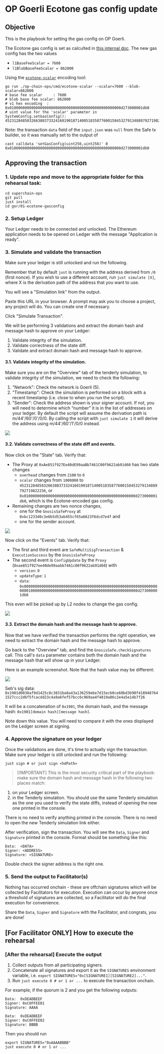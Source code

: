 # OP Goerli Ecotone gas config update

## Objective

This is the playbook for setting the gas config on OP Goerli.

The Ecotone gas config is set as calculted in [this internal doc](https://www.notion.so/4844-L1-fee-scalars-5461ee49075d4658bc165e89c44faed2).
The new gas config has the two values
* `l1BaseFeeScalar = 7600`
* `l1BlobBaseFeeScalar = 862000`

Using the [`ecotone-scalar`](https://github.com/ethereum-optimism/optimism/tree/develop/op-chain-ops/cmd/ecotone-scalar) encoding tool:
```
go run ./op-chain-ops/cmd/ecotone-scalar --scalar=7600 --blob-scalar=862000
# base fee scalar     : 7600
# blob base fee scalar: 862000
# v1 hex encoding  : 0x010000000000000000000000000000000000000000000000000d273000001db0
# uint value for the 'scalar' parameter in SystemConfig.setGasConfig():
452312848583266388373324160190187140051835877600158453279134889792719822256
```

Note: the transaction `data` field of the `input.json` was `null` from the Safe tx builder,
so it was manually set to the output of
```
cast calldata 'setGasConfig(uint256,uint256)' 0 0x010000000000000000000000000000000000000000000000000d273000001db0
```

## Approving the transaction

### 1. Update repo and move to the appropriate folder for this rehearsal task:

```
cd superchain-ops
git pull
just install
cd gor/01-ecotone-gasconfig
```

### 2. Setup Ledger

Your Ledger needs to be connected and unlocked. The Ethereum
application needs to be opened on Ledger with the message "Application
is ready".

### 3. Simulate and validate the transaction

Make sure your ledger is still unlocked and run the following.

Remember that by default `just` is running with the address derived from
`/0` (first nonce). If you wish to use a different account, run `just
simulate [X]`, where X is the derivation path of the address
that you want to use.

You will see a "Simulation link" from the output.

Paste this URL in your browser. A prompt may ask you to choose a
project, any project will do. You can create one if necessary.

Click "Simulate Transaction".

We will be performing 3 validations and extract the domain hash and
message hash to approve on your Ledger:

1. Validate integrity of the simulation.
2. Validate correctness of the state diff.
3. Validate and extract domain hash and message hash to approve.

#### 3.1. Validate integrity of the simulation.

Make sure you are on the "Overview" tab of the tenderly simulation, to
validate integrity of the simulation, we need to check the following:

1. "Network": Check the network is Goerli (5).
2. "Timestamp": Check the simulation is performed on a block with a
   recent timestamp (i.e. close to when you run the script).
3. "Sender": Check the address shown is your signer account. If not,
   you will need to determine which “number” it is in the list of
   addresses on your ledger. By default the script will assume the
   derivation path is m/44'/60'/0'/0/0. By calling the script with
   `just simulate 1` it will derive the address using
   m/44'/60'/1'/0/0 instead.

![](./images/tenderly-sim.png)

#### 3.2. Validate correctness of the state diff and events.

Now click on the "State" tab. Verify that:

* The Proxy at `0xAe851f927Ee40dE99aaBb7461C00f9622ab91d60` has two state changes
  * `overhead` changes from `2100` to `0`
  * `scalar` changes from `1000000` to `452312848583266388373324160190187140051835877600158453279134889792719822256`, or `0x010000000000000000000000000000000000000000000000000d273000001db0`,
    which is the Ecotone-encoded gas config.
* Remaining changes are two nonce changes,
  * one for the `GnosisSafeProxy` at `0xbc1233d0c3e6b5d53ab455cf65a6623f6dcd7e4f` and
  * one for the sender account.

![](./images/tenderly-state.png)

Now click on the "Events" tab. Verify that:

* The first and third event are `SafeMultiSigTransaction` & `ExecutionSuccess` by the `GnosisSafeProxy`
* The second event is `ConfigUpdate` by the `Proxy` (`0xae851f927ee40de99aabb7461c00f9622ab91d60`) with
  * `version`: `0`
  * `updateType`: `1`
  * `data`: `0x0000000000000000000000000000000000000000000000000000000000000000010000000000000000000000000000000000000000000000000d273000001db0`

This even will be picked up by L2 nodes to change the gas config.

![](./images/tenderly-events.png)

#### 3.3. Extract the domain hash and the message hash to approve.

Now that we have verified the transaction performs the right
operation, we need to extract the domain hash and the message hash to
approve.

Go back to the "Overview" tab, and find the
`GnosisSafe.checkSignatures` call. This call's `data` parameter
contains both the domain hash and the message hash that will show up
in your Ledger.

Here is an example screenshot. Note that the hash value may be
different:

![](./images/tenderly-sim-check-sig.png)

Seb's sig data: `0x1901d0038af9d1425c8c3831ba8a43a136259ebe7d15ecb0ce60bd3b90f4189487641527ccc2d6f5fcacdd23c4a9a6fef57bcc6c969aa4f4819a86c2e4a5e14b7f26`

It will be a concatenation of `0x1901`, the domain hash, and the
message hash: `0x1901[domain hash][message hash]`.

Note down this value. You will need to compare it with the ones
displayed on the Ledger screen at signing.

### 4. Approve the signature on your ledger

Once the validations are done, it's time to actually sign the
transaction. Make sure your ledger is still unlocked and run the
following:

``` shell
just sign # or just sign <hdPath>
```

> [!IMPORTANT] This is the most security critical part of the
> playbook: make sure the domain hash and message hash in the
> following two places match:

1. on your Ledger screen.
2. in the Tenderly simulation. You should use the same Tenderly
   simulation as the one you used to verify the state diffs, instead
   of opening the new one printed in the console.

There is no need to verify anything printed in the console. There is
no need to open the new Tenderly simulation link either.

After verification, sign the transaction. You will see the `Data`,
`Signer` and `Signature` printed in the console. Format should be
something like this:

```
Data:  <DATA>
Signer: <ADDRESS>
Signature: <SIGNATURE>
```

Double check the signer address is the right one.

### 5. Send the output to Facilitator(s)

Nothing has occurred onchain - these are offchain signatures which
will be collected by Facilitators for execution. Execution can occur
by anyone once a threshold of signatures are collected, so a
Facilitator will do the final execution for convenience.

Share the `Data`, `Signer` and `Signature` with the Facilitator, and
congrats, you are done!

## [For Facilitator ONLY] How to execute the rehearsal

### [After the rehearsal] Execute the output

1. Collect outputs from all participating signers.
2. Concatenate all signatures and export it as the `SIGNATURES`
   environment variable, i.e. `export
   SIGNATURES="0x[SIGNATURE1][SIGNATURE2]..."`.
3. Run `just execute 0 # or 1 or ...` to execute the transaction onchain.

For example, if the quorum is 2 and you get the following outputs:

``` shell
Data:  0xDEADBEEF
Signer: 0xC0FFEE01
Signature: AAAA
```

``` shell
Data:  0xDEADBEEF
Signer: 0xC0FFEE02
Signature: BBBB
```

Then you should run

``` shell
export SIGNATURES="0xAAAABBBB"
just execute 0 # or 1 or ...
```
